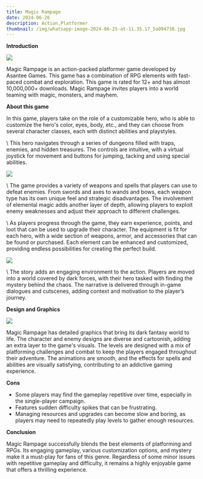 ```yaml
---
title: Magic Rampage
date: 2024-06-26
description: Action,Platformer
thumbnail: /img/whatsapp-image-2024-06-25-at-11.35.17_5a094738.jpg
---
```

**Introduction** 

![](/img/whatsapp-image-2024-06-25-at-11.35.18_e00462ce.jpg)

Magic Rampage is an action-packed platformer game developed by Asantee Games. This game has a combination of RPG elements with fast-paced combat and exploration. This game is rated for 12+ and has almost 10,000,000+ downloads. Magic Rampage invites players into a world teaming with magic, monsters, and mayhem.



**About this game** 



In this game, players take on the role of a customizable hero, who is able to customize the hero's color, eyes, body, etc., and they can choose from several character classes, each with distinct abilities and playstyles. 

\    This hero navigates through a series of dungeons filled with traps, enemies, and hidden treasures. The controls are intuitive, with a virtual joystick for movement and buttons for jumping, tacking and using special abilities.

![](/img/whatsapp-image-2024-06-25-at-11.35.19_426b6824.jpg)

\    The game provides a variety of weapons and spells that players can use to defeat enemies. From swords and axes to wands and bows, each weapon type has its own unique feel and strategic disadvantages. The involvement of elemental magic adds another layer of depth, allowing players to exploit enemy weaknesses and adjust their approach to different challenges. 

\    As players progress through the game, they earn experience, points, and loot that can be used to upgrade their character. The equipment is fit for each hero, with a wide section of weapons, armor, and accessories that can be found or purchased. Each element can be enhanced and customized, providing endless possibilities for creating the perfect build.

![](/img/whatsapp-image-2024-06-25-at-11.35.20_c5f74fa5.jpg)

\    The story adds an engaging environment to the action. Players are moved into a world covered by dark forces, with their hero tasked with finding the mystery behind the chaos. The narrative is delivered through in-game dialogues and cutscenes, adding context and motivation to the player’s journey.



**Design and Graphics**

![](/img/whatsapp-image-2024-06-25-at-11.35.17_00db2edf.jpg)

Magic Rampage has detailed graphics that bring its dark fantasy world to life. The character and enemy designs are diverse and cartoonish, adding an extra layer to the game's visuals. The levels are designed with a mix of platforming challenges and combat to keep the players engaged throughout their adventure. The animations are smooth, and the effects for spells and abilities are visually satisfying, contributing to an addictive gaming experience.



**Cons**

* Some players may find the gameplay repetitive over time, especially in the single-player campaign.
* Features sudden difficulty spikes that can be frustrating.
* Managing resources and upgrades can become slow and boring, as players may need to repeatedly play levels to gather enough resources.



**Conclusion**

Magic Rampage successfully blends the best elements of platforming and RPGs. Its engaging gameplay, various customization options, and mystery make it a must-play for fans of this genre. Regardless of some minor issues with repetitive gameplay and difficulty, it remains a highly enjoyable game that offers a thrilling experience.
